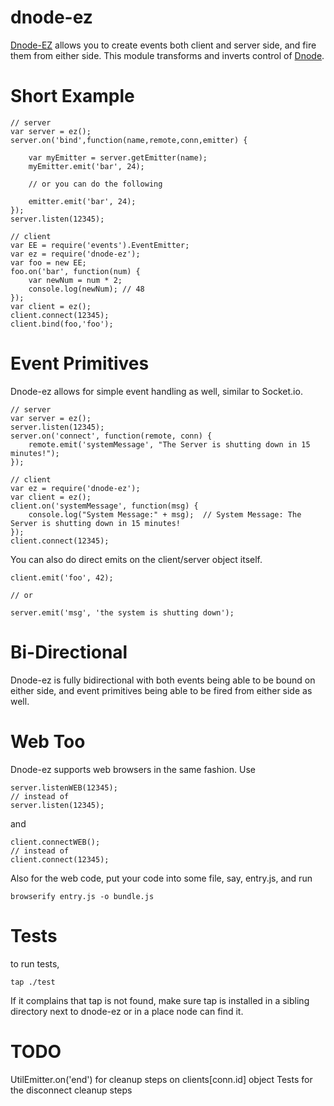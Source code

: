 dnode-ez
========

[Dnode-EZ](https://github.com/rook2pawn/node-dnode-ez) allows you to create events both client and server side, and fire them from either side.
This module transforms and inverts control of [Dnode](https://github.com/substack/dnode).

Short Example
=============
    
    // server
    var server = ez();
    server.on('bind',function(name,remote,conn,emitter) {
        
        var myEmitter = server.getEmitter(name);
        myEmitter.emit('bar', 24);

        // or you can do the following 

        emitter.emit('bar', 24);
    }); 
    server.listen(12345);

    // client
    var EE = require('events').EventEmitter;
    var ez = require('dnode-ez');
    var foo = new EE; 
    foo.on('bar', function(num) {
        var newNum = num * 2; 
        console.log(newNum); // 48
    }); 
    var client = ez();
    client.connect(12345);
    client.bind(foo,'foo');


Event Primitives
================

Dnode-ez allows for simple event handling as well, similar to Socket.io.
 
    // server
    var server = ez();
    server.listen(12345);
    server.on('connect', function(remote, conn) {
        remote.emit('systemMessage', "The Server is shutting down in 15 minutes!");
    });

    // client
    var ez = require('dnode-ez');
    var client = ez();
    client.on('systemMessage', function(msg) {
        console.log("System Message:" + msg);  // System Message: The Server is shutting down in 15 minutes!
    });
    client.connect(12345);

You can also do direct emits on the client/server object itself.

    client.emit('foo', 42);
    
    // or

    server.emit('msg', 'the system is shutting down');


Bi-Directional
==============

Dnode-ez is fully bidirectional with both events being able to be bound on either side, and event primitives being able to be 
fired from either side as well. 

Web Too
=======

Dnode-ez supports web browsers in the same fashion.
Use 

    server.listenWEB(12345);
    // instead of
    server.listen(12345);

and 

    client.connectWEB();
    // instead of 
    client.connect(12345);

Also for the web code, put your code into some file, say, entry.js, and run

    browserify entry.js -o bundle.js

Tests
=====
 
to run tests, 

    tap ./test

If it complains that tap is not found, make sure tap is installed in a sibling directory next to dnode-ez or in a place node can find it.


TODO
====

UtilEmitter.on('end') for cleanup steps on clients[conn.id] object
Tests for the disconnect cleanup steps

